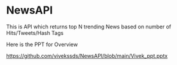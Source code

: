 # NewsAPI
This is API which returns top N trending News based on number of Hits/Tweets/Hash Tags

Here is the PPT for Overview

https://github.com/vivekssds/NewsAPI/blob/main/Vivek_ppt.pptx
